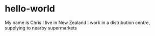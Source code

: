 # hello-world
My name is Chris
I live in New Zealand
I work in a distribution centre, supplying to nearby supermarkets

